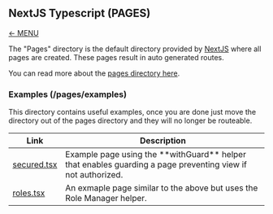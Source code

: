 ## NextJS Typescript (PAGES)

<a href="MAIN.md">&larr; MENU</a>

The "Pages" directory is the default directory provided by [NextJS](http://nextjs.org) where all pages are created. These pages result in auto generated routes.

You can read more about the [pages directory here](https://nextjs.org/docs/basic-features/pages).

### Examples (/pages/examples)

This directory contains useful examples, once you are done just move the directory out of the pages directory and they will no longer be routeable.

<table>
  <thead>
    <tr><th>Link</th><th>Description</th></tr>
  </thead>
  <tbody>
     <tr><td><a href="/src/pages/examples/secured.tsx" >secured.tsx</a></td><td>Example page using the **withGuard** helper that enables guarding a page preventing view if not authorized.</td></tr>
    <tr><td><a href="/src/pages/examples/roles.tsx" >roles.tsx</a></td><td>An exmaple page similar to the above but uses the Role Manager helper.</td></tr>
  </tbody>
</table>